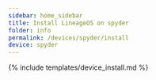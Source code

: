 ```yaml
---
sidebar: home_sidebar
title: Install LineageOS on spyder
folder: info
permalink: /devices/spyder/install
device: spyder
---
```

{% include templates/device_install.md %}
